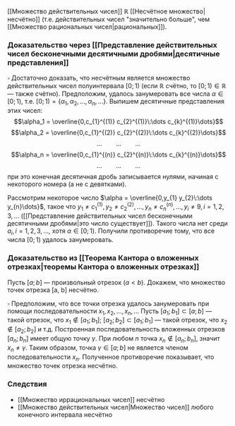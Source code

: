 [[Множество действительных чисел]] $\mathbb{R}$ [[Несчётное множество|несчётно]] (т.е. действительных чисел "значительно больше", чем [[Множество рациональных чисел|рациональных]]).

### Доказательство через [[Представление действительных чисел бесконечными десятичными дробями|десятичные представления]]

$\square$ Достаточно доказать, что несчётным является множество действительных чисел полуинтервала $[0;1)$ (если $\mathbb{R}$ счётно, то $[0;1) \in \mathbb{R}$ — также счётно). Предположим, удалось занумеровать все числа $\alpha \in [0;1)$, т.е. $[0; 1) = \{\alpha_1, \alpha_2, ..., \alpha_n, ...\}$.
Выпишем десятичные представления этих чисел:
$$\alpha_1 = \overline{0,c_{1}^{(1)} c_{2}^{(1)}\:\dots c_{k}^{(1)}\dots}$$
$$\alpha_2 = \overline{0,c_{1}^{(2)} c_{2}^{(2)}\:\dots c_{k}^{(2)}\dots}$$
$$\dots \:\:\:\:\:\:\:\: \dots \:\:\:\:\:\:\:\: \dots$$$$\alpha_n = \overline{0,c_{1}^{(n)} c_{2}^{(n)}\:\dots c_{k}^{(n)}\dots}$$
$$\dots \:\:\:\:\:\:\:\: \dots \:\:\:\:\:\:\:\: \dots$$
при это конечная десятичная дробь записывается нулями, начиная с некоторого номера (а не с девятками).

Рассмотрим некоторое число $\alpha = \overline{0,y_{1} y_{2}\:\dots y_{n}\dots}$, такое что $y_{1} \neq c_{1}^{(1)}, y_{2} \neq c_{2}^{(2)}, \dots, y_{n} \neq c_{n}^{(n)}, \dots, y_{i} \neq 9, i = 1, 2, 3, \dots$ ([[Представление действительных чисел бесконечными десятичными дробями|это число существует]]). Такого числа нет среди $a_{i}, i = 1, 2, 3, \dots$, хотя $\alpha \in [0; 1)$. Получили противоречие тому, что все числа $[0; 1)$ удалось занумеровать. $$\tag*{$\blacksquare$}$$
### Доказательство из [[Теорема Кантора о вложенных отрезках|теоремы Кантора о вложенных отрезках]]

Пусть $[a; b]$ — произвольный отрезок ($a < b$). Докажем, что множество точек отрезка [a, b] несчётно.

$\square$ Предположим, что все точки отрезка удалось занумеровать при помощи последовательности $x_{1}, x_{2}, \dots, x_{n}, \dots$ Пусть $[a_{1}; b_{1}] \subset [a; b]$ — такой отрезок, что $x_{1} \not\in [a_{1}; b_{1}]$; $[a_{2}; b_{2}] \subset [a_{1}; b_{1}]$ — такой отрезок, что $x_{2} \not\in [a_{2}; b_{2}]$ и т.д. Построенная последовательность вложенных отрезков $[a_{n}; b_{n}]$ имеет общую точку $\gamma$. При любом $n$ точка $x_{n} \not\in [a_{n}; b_{n}]$, значит $x_{n} \neq \gamma$. Таким образом, точка $\gamma \in [a; b]$ не является членом последовательности $x_{n}$. Полученное противоречие показывает, что множество точек отрезка несчётно.

### Следствия
* [[Множество иррациональных чисел]] несчётно
* [[Множество действительных чисел|Множество чисел]] любого конечного интервала несчётно